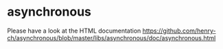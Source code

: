 asynchronous
============
   Please have a look at the HTML documentation https://github.com/henry-ch/asynchronous/blob/master/libs/asynchronous/doc/asynchronous.html

